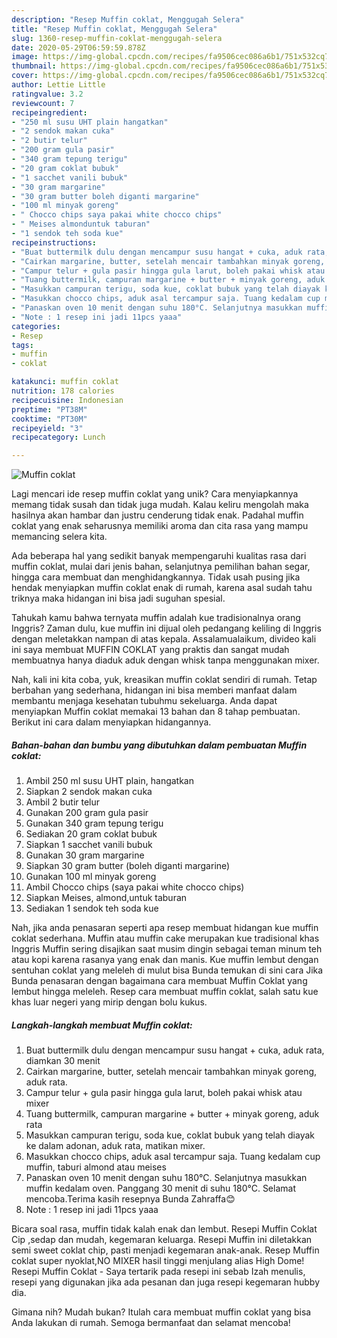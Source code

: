 ```yaml
---
description: "Resep Muffin coklat, Menggugah Selera"
title: "Resep Muffin coklat, Menggugah Selera"
slug: 1360-resep-muffin-coklat-menggugah-selera
date: 2020-05-29T06:59:59.878Z
image: https://img-global.cpcdn.com/recipes/fa9506cec086a6b1/751x532cq70/muffin-coklat-foto-resep-utama.jpg
thumbnail: https://img-global.cpcdn.com/recipes/fa9506cec086a6b1/751x532cq70/muffin-coklat-foto-resep-utama.jpg
cover: https://img-global.cpcdn.com/recipes/fa9506cec086a6b1/751x532cq70/muffin-coklat-foto-resep-utama.jpg
author: Lettie Little
ratingvalue: 3.2
reviewcount: 7
recipeingredient:
- "250 ml susu UHT plain hangatkan"
- "2 sendok makan cuka"
- "2 butir telur"
- "200 gram gula pasir"
- "340 gram tepung terigu"
- "20 gram coklat bubuk"
- "1 sacchet vanili bubuk"
- "30 gram margarine"
- "30 gram butter boleh diganti margarine"
- "100 ml minyak goreng"
- " Chocco chips saya pakai white chocco chips"
- " Meises almonduntuk taburan"
- "1 sendok teh soda kue"
recipeinstructions:
- "Buat buttermilk dulu dengan mencampur susu hangat + cuka, aduk rata, diamkan 30 menit"
- "Cairkan margarine, butter, setelah mencair tambahkan minyak goreng, aduk rata."
- "Campur telur + gula pasir hingga gula larut, boleh pakai whisk atau mixer"
- "Tuang buttermilk, campuran margarine + butter + minyak goreng, aduk rata"
- "Masukkan campuran terigu, soda kue, coklat bubuk yang telah diayak ke dalam adonan, aduk rata, matikan mixer."
- "Masukkan chocco chips, aduk asal tercampur saja. Tuang kedalam cup muffin, taburi almond atau meises"
- "Panaskan oven 10 menit dengan suhu 180°C. Selanjutnya masukkan muffin kedalam oven. Panggang 30 menit di suhu 180°C. Selamat mencoba.Terima kasih resepnya Bunda Zahraffa😊"
- "Note : 1 resep ini jadi 11pcs yaaa"
categories:
- Resep
tags:
- muffin
- coklat

katakunci: muffin coklat 
nutrition: 178 calories
recipecuisine: Indonesian
preptime: "PT38M"
cooktime: "PT30M"
recipeyield: "3"
recipecategory: Lunch

---
```



![Muffin coklat](https://img-global.cpcdn.com/recipes/fa9506cec086a6b1/751x532cq70/muffin-coklat-foto-resep-utama.jpg)

Lagi mencari ide resep muffin coklat yang unik? Cara menyiapkannya memang tidak susah dan tidak juga mudah. Kalau keliru mengolah maka hasilnya akan hambar dan justru cenderung tidak enak. Padahal muffin coklat yang enak seharusnya memiliki aroma dan cita rasa yang mampu memancing selera kita.

Ada beberapa hal yang sedikit banyak mempengaruhi kualitas rasa dari muffin coklat, mulai dari jenis bahan, selanjutnya pemilihan bahan segar, hingga cara membuat dan menghidangkannya. Tidak usah pusing jika hendak menyiapkan muffin coklat enak di rumah, karena asal sudah tahu triknya maka hidangan ini bisa jadi suguhan spesial.

Tahukah kamu bahwa ternyata muffin adalah kue tradisionalnya orang Inggris? Zaman dulu, kue muffin ini dijual oleh pedangang keliling di Inggris dengan meletakkan nampan di atas kepala. Assalamualaikum, divideo kali ini saya membuat MUFFIN COKLAT yang praktis dan sangat mudah membuatnya hanya diaduk aduk dengan whisk tanpa menggunakan mixer.


Nah, kali ini kita coba, yuk, kreasikan muffin coklat sendiri di rumah. Tetap berbahan yang sederhana, hidangan ini bisa memberi manfaat dalam membantu menjaga kesehatan tubuhmu sekeluarga. Anda dapat menyiapkan Muffin coklat memakai 13 bahan dan 8 tahap pembuatan. Berikut ini cara dalam menyiapkan hidangannya.

<!--inarticleads1-->

##### Bahan-bahan dan bumbu yang dibutuhkan dalam pembuatan Muffin coklat:

1. Ambil 250 ml susu UHT plain, hangatkan
1. Siapkan 2 sendok makan cuka
1. Ambil 2 butir telur
1. Gunakan 200 gram gula pasir
1. Gunakan 340 gram tepung terigu
1. Sediakan 20 gram coklat bubuk
1. Siapkan 1 sacchet vanili bubuk
1. Gunakan 30 gram margarine
1. Siapkan 30 gram butter (boleh diganti margarine)
1. Gunakan 100 ml minyak goreng
1. Ambil  Chocco chips (saya pakai white chocco chips)
1. Siapkan  Meises, almond,untuk taburan
1. Sediakan 1 sendok teh soda kue


Nah, jika anda penasaran seperti apa resep membuat hidangan kue muffin coklat sederhana. Muffin atau muffin cake merupakan kue tradisional khas Inggris Muffin sering disajikan saat musim dingin sebagai teman minum teh atau kopi karena rasanya yang enak dan manis. Kue muffin lembut dengan sentuhan coklat yang meleleh di mulut bisa Bunda temukan di sini cara Jika Bunda penasaran dengan bagaimana cara membuat Muffin Coklat yang lembut hingga meleleh. Resep cara membuat muffin coklat, salah satu kue khas luar negeri yang mirip dengan bolu kukus. 

<!--inarticleads2-->

##### Langkah-langkah membuat Muffin coklat:

1. Buat buttermilk dulu dengan mencampur susu hangat + cuka, aduk rata, diamkan 30 menit
1. Cairkan margarine, butter, setelah mencair tambahkan minyak goreng, aduk rata.
1. Campur telur + gula pasir hingga gula larut, boleh pakai whisk atau mixer
1. Tuang buttermilk, campuran margarine + butter + minyak goreng, aduk rata
1. Masukkan campuran terigu, soda kue, coklat bubuk yang telah diayak ke dalam adonan, aduk rata, matikan mixer.
1. Masukkan chocco chips, aduk asal tercampur saja. Tuang kedalam cup muffin, taburi almond atau meises
1. Panaskan oven 10 menit dengan suhu 180°C. Selanjutnya masukkan muffin kedalam oven. Panggang 30 menit di suhu 180°C. Selamat mencoba.Terima kasih resepnya Bunda Zahraffa😊
1. Note : 1 resep ini jadi 11pcs yaaa


Bicara soal rasa, muffin tidak kalah enak dan lembut. Resepi Muffin Coklat Cip ,sedap dan mudah, kegemaran keluarga. Resepi Muffin ini diletakkan semi sweet coklat chip, pasti menjadi kegemaran anak-anak. Resep Muffin coklat super nyoklat,NO MIXER hasil tinggi menjulang alias High Dome! Resepi Muffin Coklat - Saya tertarik pada resepi ini sebab Izah menulis, resepi yang digunakan jika ada pesanan dan juga resepi kegemaran hubby dia. 

Gimana nih? Mudah bukan? Itulah cara membuat muffin coklat yang bisa Anda lakukan di rumah. Semoga bermanfaat dan selamat mencoba!
